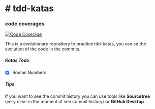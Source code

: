 # # tdd-katas

### code coverages
[![Code Coverage](https://img.shields.io/codecov/c/github/pvorb/property-providers/develop.svg)](https://codecov.io/github/pvorb/property-providers?branch=main)

This is a evolutionary repository to practice tdd-katas, you can se the evolution of the code in the commits.

##### Katas Todo

- [x] Roman Numbers

##### Tips

If you want to see the commit history you can use tools like **Sourcetree** (very clear in the moment of see commit history) or **GitHub Desktop**